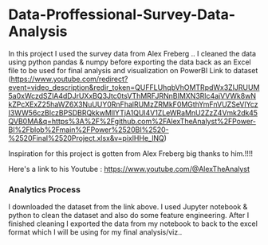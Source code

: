 # Data-Proffessional-Survey-Data-Analysis
In this project I used the survey data from Alex Freberg .. I cleaned the data using python pandas &amp; numpy before exporting the data back as an Excel file to be used for final analysis and visualization on PowerBI
Link to dataset (https://www.youtube.com/redirect?event=video_description&redir_token=QUFFLUhqbVhOMTRpdWx3ZlJRUUM5a0xWczdSZlA4dDJrUXxBQ3Jtc0tsVThMRFJRNnBIMXN3Rlc4ajVVWk8wNkZPcXExZ25haWZ6X3NuUUY0RnFhalRUMzZRMkF0MGthYmFnVUZSeVlYczI3WW56czBIczBPSDBRQkkwMllYTjA1QUl4V1ZLeWRaMnU2ZzZ4Vmk2dk45QVB0MA&q=https%3A%2F%2Fgithub.com%2FAlexTheAnalyst%2FPower-BI%2Fblob%2Fmain%2FPower%2520BI%2520-%2520Final%2520Project.xlsx&v=pixlHHe_lNQ)

Inspiration for this project is gotten from Alex Freberg big thanks to him.!!!!

Here's a link to his Youtube : https://www.youtube.com/@AlexTheAnalyst


### Analytics Process

I downloaded the dataset from the link above.
I used Jupyter notebook & python to clean the dataset and also do some feature engineering.
After I finished cleaning I exported the data from my notebook to back to the excel format which I will be using for my final analysis/viz..
